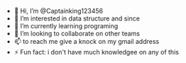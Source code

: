 - 👋 Hi, I’m @Captainking123456
- 👀 I’m interested in data structure and since
- 🌱 I’m currently learning programing
- 💞️ I’m looking to collaborate on other teams
- 📫 to reach me give a knock on my gmail address
- ⚡ Fun fact: i don't have much knowledgee on any of this

<!---
Captainking123456/Captainking123456 is a ✨ special ✨ repository because its `README.md` (this file) appears on your GitHub profile.
You can click the Preview link to take a look at your changes.
--->
